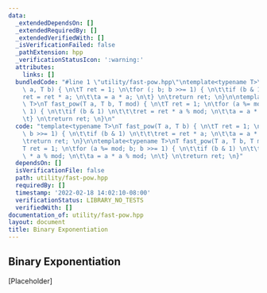 ```yaml
---
data:
  _extendedDependsOn: []
  _extendedRequiredBy: []
  _extendedVerifiedWith: []
  _isVerificationFailed: false
  _pathExtension: hpp
  _verificationStatusIcon: ':warning:'
  attributes:
    links: []
  bundledCode: "#line 1 \"utility/fast-pow.hpp\"\ntemplate<typename T>\nT fast_pow(T\
    \ a, T b) { \n\tT ret = 1; \n\tfor (; b; b >>= 1) { \n\t\tif (b & 1) \n\t\t\t\
    ret = ret * a; \n\t\ta = a * a; \n\t} \n\treturn ret; \n}\n\ntemplate<typename\
    \ T>\nT fast_pow(T a, T b, T mod) { \n\tT ret = 1; \n\tfor (a %= mod; b; b >>=\
    \ 1) { \n\t\tif (b & 1) \n\t\t\tret = ret * a % mod; \n\t\ta = a * a % mod; \n\
    \t} \n\treturn ret; \n}\n"
  code: "template<typename T>\nT fast_pow(T a, T b) { \n\tT ret = 1; \n\tfor (; b;\
    \ b >>= 1) { \n\t\tif (b & 1) \n\t\t\tret = ret * a; \n\t\ta = a * a; \n\t} \n\
    \treturn ret; \n}\n\ntemplate<typename T>\nT fast_pow(T a, T b, T mod) { \n\t\
    T ret = 1; \n\tfor (a %= mod; b; b >>= 1) { \n\t\tif (b & 1) \n\t\t\tret = ret\
    \ * a % mod; \n\t\ta = a * a % mod; \n\t} \n\treturn ret; \n}"
  dependsOn: []
  isVerificationFile: false
  path: utility/fast-pow.hpp
  requiredBy: []
  timestamp: '2022-02-18 14:02:10-08:00'
  verificationStatus: LIBRARY_NO_TESTS
  verifiedWith: []
documentation_of: utility/fast-pow.hpp
layout: document
title: Binary Exponentiation
---
```


## Binary Exponentiation

[Placeholder]